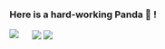 ### Here is a hard-working Panda :panda_face: !

<img align="left" src="https://komarev.com/ghpvc/?username=quqixun" />



<figure class="half">
    <img align="center" src="https://github-readme-stats-ws1mnpqtj.vercel.app/api?username=quqixun&count_private=true&show_icons=true&hide_rank=false&hide_border=true&include_all_commits=true&theme=default" />
  	<img align="center" src="https://github-readme-stats-ws1mnpqtj.vercel.app/api/top-langs/?username=quqixun&hide=cuda,c%2B%2B&layout=default&hide_border=true" />
</figure>